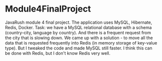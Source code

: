 # Module4FinalProject
JavaRush module 4 final project.
The application uses MySQL, Hibernate, Redis, Docker.
Task: we have a MySQL relational database with a schema (country-city, language by country). And there is a frequent request from the city that is slowing down. We came up with a solution - to move all the data that is requested frequently into Redis (in memory storage of key-value type).
But I tweaked the code and made MySQL still faster. I think this can be done with Redis, but I don't know Redis very well.
